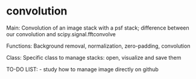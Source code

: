 # convolution

Main: Convolution of an image stack with a psf stack; difference between our convolution and scipy.signal.fftconvolve

Functions: Background removal, normalization, zero-padding, convolution

Class: Specific class to manage stacks: open, visualize and save them


TO-DO LIST: - study how to manage image directly on github
